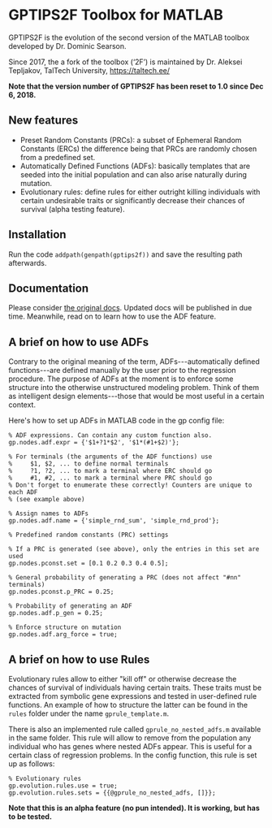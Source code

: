 # GPTIPS2F Toolbox for MATLAB #

GPTIPS2F is the evolution of the second version of the MATLAB toolbox developed by Dr. Dominic Searson.

Since 2017, the a fork of the toolbox (‘2F’) is maintained by Dr. Aleksei Tepljakov, TalTech University, https://taltech.ee/

**Note that the version number of GPTIPS2F has been reset to 1.0 since Dec 6, 2018.**

## New features ##

* Preset Random Constants (PRCs): a subset of Ephemeral Random Constants (ERCs) the difference being that PRCs are randomly chosen from a predefined set.
* Automatically Defined Functions (ADFs): basically templates that are seeded into the initial population and can also arise naturally during mutation.
* Evolutionary rules: define rules for either outright killing individuals with certain undesirable traits or significantly decrease their chances of survival (alpha testing feature).

## Installation ##

Run the code `addpath(genpath(gptips2f))` and save the resulting path afterwards.

## Documentation ##
Please consider [the original docs](https://sites.google.com/site/gptips4matlab/). Updated docs will be published in due time. Meanwhile, read on to learn how to use the ADF feature.

## A brief on how to use ADFs ##

Contrary to the original meaning of the term, ADFs---automatically defined functions---are defined manually by the user prior to the regression procedure. The purpose of ADFs at the moment is to enforce some structure into the otherwise unstructured modeling problem. Think of them as intelligent design elements---those that would be most useful in a certain context.

Here's how to set up ADFs in MATLAB code in the gp config file:
```
% ADF expressions. Can contain any custom function also.
gp.nodes.adf.expr = {'$1+?1*$2', '$1*(#1+$2)'};

% For terminals (the arguments of the ADF functions) use
%     $1, $2, ... to define normal terminals
%     ?1, ?2, ... to mark a terminal where ERC should go
%     #1, #2, ... to mark a terminal where PRC should go
% Don't forget to enumerate these correctly! Counters are unique to each ADF
% (see example above)
   
% Assign names to ADFs
gp.nodes.adf.name = {'simple_rnd_sum', 'simple_rnd_prod'};

% Predefined random constants (PRC) settings

% If a PRC is generated (see above), only the entries in this set are used
gp.nodes.pconst.set = [0.1 0.2 0.3 0.4 0.5]; 

% General probability of generating a PRC (does not affect "#nn" terminals)
gp.nodes.pconst.p_PRC = 0.25;

% Probability of generating an ADF
gp.nodes.adf.p_gen = 0.25;

% Enforce structure on mutation
gp.nodes.adf.arg_force = true;
```

## A brief on how to use Rules ##

Evolutionary rules allow to either "kill off" or otherwise decrease the chances of survival of individuals having certain traits. These traits must be extracted from symbolic gene expressions and tested in user-defined rule functions. An example of how to structure the latter can be found in the `rules` folder under the name `gprule_template.m`.

There is also an implemented rule called `gprule_no_nested_adfs.m` available in the same folder. This rule will allow to remove from the population any individual who has genes where nested ADFs appear. This is useful for a certain class of regression problems. In the config function, this rule is set up as follows:
```
% Evolutionary rules
gp.evolution.rules.use = true;
gp.evolution.rules.sets = {{@gprule_no_nested_adfs, []}};
```

**Note that this is an alpha feature (no pun intended). It is working, but has to be tested.**
